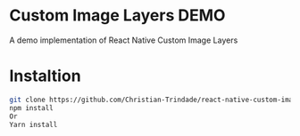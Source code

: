 # Custom Image Layers DEMO

A demo implementation of React Native Custom Image Layers

# Instaltion

```bash
git clone https://github.com/Christian-Trindade/react-native-custom-image-layers.git
npm install
Or
Yarn install
```
